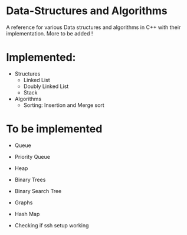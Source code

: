 # Data-Structures and Algorithms
A reference for various Data structures and algorithms in C++ with their implementation. More to be added !

# Implemented:
- Structures
    - Linked List
    - Doubly Linked List
    - Stack
- Algorithms
    - Sorting: Insertion and Merge sort

# To be implemented
- Queue
- Priority Queue
- Heap
- Binary Trees
- Binary Search Tree
- Graphs
- Hash Map

- Checking if ssh setup working
